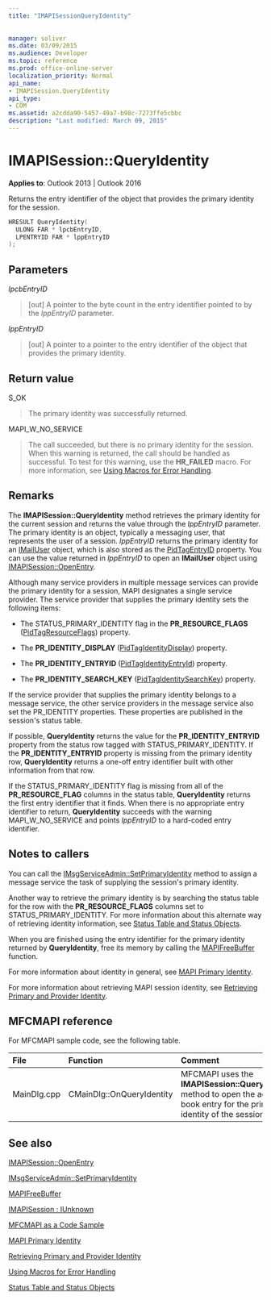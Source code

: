 ```yaml
---
title: "IMAPISessionQueryIdentity"
 
 
manager: soliver
ms.date: 03/09/2015
ms.audience: Developer
ms.topic: reference
ms.prod: office-online-server
localization_priority: Normal
api_name:
- IMAPISession.QueryIdentity
api_type:
- COM
ms.assetid: a2cdda90-5457-49a7-b98c-7273ffe5cbbc
description: "Last modified: March 09, 2015"
---
```


# IMAPISession::QueryIdentity

  
  
**Applies to**: Outlook 2013 | Outlook 2016 
  
Returns the entry identifier of the object that provides the primary identity for the session.
  
```cpp
HRESULT QueryIdentity(
  ULONG FAR * lpcbEntryID,
  LPENTRYID FAR * lppEntryID
);
```

## Parameters

 _lpcbEntryID_
  
> [out] A pointer to the byte count in the entry identifier pointed to by the  _lppEntryID_ parameter. 
    
 _lppEntryID_
  
> [out] A pointer to a pointer to the entry identifier of the object that provides the primary identity.
    
## Return value

S_OK 
  
> The primary identity was successfully returned.
    
MAPI_W_NO_SERVICE 
  
> The call succeeded, but there is no primary identity for the session. When this warning is returned, the call should be handled as successful. To test for this warning, use the **HR_FAILED** macro. For more information, see [Using Macros for Error Handling](using-macros-for-error-handling.md).
    
## Remarks

The **IMAPISession::QueryIdentity** method retrieves the primary identity for the current session and returns the value through the  _lppEntryID_ parameter. The primary identity is an object, typically a messaging user, that represents the user of a session.  _lppEntryID_ returns the primary identity for an [IMailUser](imailuserimapiprop.md) object, which is also stored as the [PidTagEntryID](pidtagentryid-canonical-property.md) property. You can use the value returned in  _lppEntryID_ to open an **IMailUser** object using [IMAPISession::OpenEntry](imapisession-openentry.md).
  
Although many service providers in multiple message services can provide the primary identity for a session, MAPI designates a single service provider. The service provider that supplies the primary identity sets the following items:
  
- The STATUS_PRIMARY_IDENTITY flag in the **PR_RESOURCE_FLAGS** ([PidTagResourceFlags](pidtagresourceflags-canonical-property.md)) property.
    
- The **PR_IDENTITY_DISPLAY** ([PidTagIdentityDisplay](pidtagidentitydisplay-canonical-property.md)) property.
    
- The **PR_IDENTITY_ENTRYID** ([PidTagIdentityEntryId](pidtagidentityentryid-canonical-property.md)) property.
    
- The **PR_IDENTITY_SEARCH_KEY** ([PidTagIdentitySearchKey](pidtagidentitysearchkey-canonical-property.md)) property.
    
If the service provider that supplies the primary identity belongs to a message service, the other service providers in the message service also set the PR_IDENTITY properties. These properties are published in the session's status table. 
  
If possible, **QueryIdentity** returns the value for the **PR_IDENTITY_ENTRYID** property from the status row tagged with STATUS_PRIMARY_IDENTITY. If the **PR_IDENTITY_ENTRYID** property is missing from the primary identity row, **QueryIdentity** returns a one-off entry identifier built with other information from that row. 
  
If the STATUS_PRIMARY_IDENTITY flag is missing from all of the **PR_RESOURCE_FLAG** columns in the status table, **QueryIdentity** returns the first entry identifier that it finds. When there is no appropriate entry identifier to return, **QueryIdentity** succeeds with the warning MAPI_W_NO_SERVICE and points  _lppEntryID_ to a hard-coded entry identifier. 
  
## Notes to callers

You can call the [IMsgServiceAdmin::SetPrimaryIdentity](imsgserviceadmin-setprimaryidentity.md) method to assign a message service the task of supplying the session's primary identity. 
  
Another way to retrieve the primary identity is by searching the status table for the row with the **PR_RESOURCE_FLAGS** columns set to STATUS_PRIMARY_IDENTITY. For more information about this alternate way of retrieving identity information, see [Status Table and Status Objects](status-table-and-status-objects.md).
  
When you are finished using the entry identifier for the primary identity returned by **QueryIdentity**, free its memory by calling the [MAPIFreeBuffer](mapifreebuffer.md) function. 
  
For more information about identity in general, see [MAPI Primary Identity](mapi-primary-identity.md). 
  
For more information about retrieving MAPI session identity, see [Retrieving Primary and Provider Identity](retrieving-primary-and-provider-identity.md). 
  
## MFCMAPI reference

For MFCMAPI sample code, see the following table.
  
|**File**|**Function**|**Comment**|
|:-----|:-----|:-----|
|MainDlg.cpp  <br/> |CMainDlg::OnQueryIdentity  <br/> |MFCMAPI uses the **IMAPISession::QueryIdentity** method to open the address book entry for the primary identity of the session.  <br/> |
   
## See also



[IMAPISession::OpenEntry](imapisession-openentry.md)
  
[IMsgServiceAdmin::SetPrimaryIdentity](imsgserviceadmin-setprimaryidentity.md)
  
[MAPIFreeBuffer](mapifreebuffer.md)
  
[IMAPISession : IUnknown](imapisessioniunknown.md)


[MFCMAPI as a Code Sample](mfcmapi-as-a-code-sample.md)
  
[MAPI Primary Identity](mapi-primary-identity.md)
  
[Retrieving Primary and Provider Identity](retrieving-primary-and-provider-identity.md)
  
[Using Macros for Error Handling](using-macros-for-error-handling.md)
  
[Status Table and Status Objects](status-table-and-status-objects.md)

